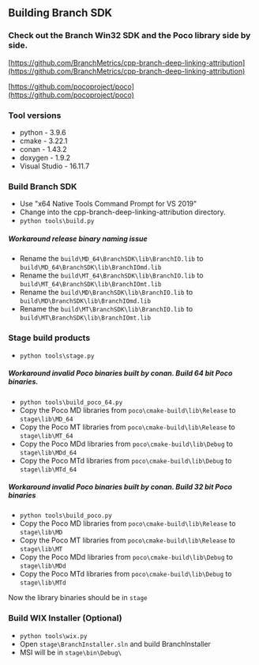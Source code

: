 ## Building Branch SDK

### Check out the Branch Win32 SDK and the Poco library side by side.

[https://github.com/BranchMetrics/cpp-branch-deep-linking-attribution](https://github.com/BranchMetrics/cpp-branch-deep-linking-attribution)

[https://github.com/pocoproject/poco](https://github.com/pocoproject/poco)

### Tool versions
* python - 3.9.6
* cmake - 3.22.1
* conan - 1.43.2
* doxygen - 1.9.2
* Visual Studio - 16.11.7

### Build Branch SDK
* Use "x64 Native Tools Command Prompt for VS 2019"
* Change into the cpp-branch-deep-linking-attribution directory.
* `python tools\build.py` 

##### Workaround release binary naming issue
* Rename the `build\MD_64\BranchSDK\lib\BranchIO.lib` to `build\MD_64\BranchSDK\lib\BranchIOmd.lib`
* Rename the `build\MT_64\BranchSDK\lib\BranchIO.lib` to `build\MT_64\BranchSDK\lib\BranchIOmt.lib`
* Rename the `build\MD\BranchSDK\lib\BranchIO.lib` to `build\MD\BranchSDK\lib\BranchIOmd.lib`
* Rename the `build\MT\BranchSDK\lib\BranchIO.lib` to `build\MT\BranchSDK\lib\BranchIOmt.lib`

### Stage build products
* `python tools\stage.py`

##### Workaround invalid Poco binaries built by conan. Build 64 bit Poco binaries.
* `python tools\build_poco_64.py`
* Copy the Poco MD libraries from `poco\cmake-build\lib\Release` to `stage\lib\MD_64`
* Copy the Poco MT libraries from `poco\cmake-build\lib\Release` to `stage\lib\MT_64`
* Copy the Poco MDd libraries from `poco\cmake-build\lib\Debug` to `stage\lib\MDd_64`
* Copy the Poco MTd libraries from `poco\cmake-build\lib\Debug` to `stage\lib\MTd_64`


##### Workaround invalid Poco binaries built by conan. Build 32 bit Poco binaries
* `python tools\build_poco.py`
* Copy the Poco MD libraries from `poco\cmake-build\lib\Release` to `stage\lib\MD`
* Copy the Poco MT libraries from `poco\cmake-build\lib\Release` to `stage\lib\MT`
* Copy the Poco MDd libraries from `poco\cmake-build\lib\Debug` to `stage\lib\MDd`
* Copy the Poco MTd libraries from `poco\cmake-build\lib\Debug` to `stage\lib\MTd`

Now the library binaries should be in `stage`

### Build WIX Installer (Optional)
* `python tools\wix.py`
* Open `stage\BranchInstaller.sln` and build BranchInstaller
* MSI will be in `stage\bin\Debug\`
